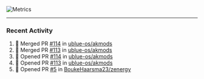 ![Metrics](https://metrics.lecoq.io/KyleGospo?template=classic&base=header%2C%20activity%2C%20community%2C%20repositories%2C%20metadata&base.indepth=false&base.hireable=false&base.skip=false&config.timezone=America%2FLos_Angeles)

---
### Recent Activity
<!--START_SECTION:activity-->
1. 🎉 Merged PR [#114](https://github.com/ublue-os/akmods/pull/114) in [ublue-os/akmods](https://github.com/ublue-os/akmods)
2. 🎉 Merged PR [#113](https://github.com/ublue-os/akmods/pull/113) in [ublue-os/akmods](https://github.com/ublue-os/akmods)
3. 💪 Opened PR [#114](https://github.com/ublue-os/akmods/pull/114) in [ublue-os/akmods](https://github.com/ublue-os/akmods)
4. 💪 Opened PR [#113](https://github.com/ublue-os/akmods/pull/113) in [ublue-os/akmods](https://github.com/ublue-os/akmods)
5. 💪 Opened PR [#5](https://github.com/BoukeHaarsma23/zenergy/pull/5) in [BoukeHaarsma23/zenergy](https://github.com/BoukeHaarsma23/zenergy)
<!--END_SECTION:activity-->

